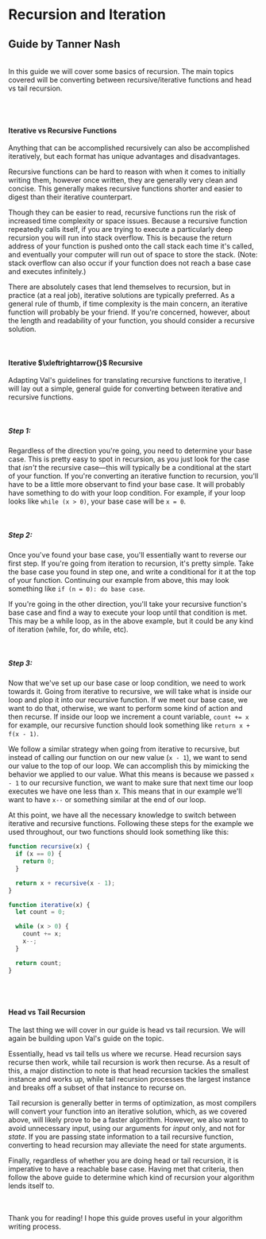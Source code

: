 # Recursion and Iteration
## Guide by Tanner Nash

<br>
In this guide we will cover some basics of recursion. The main topics covered will be converting between recursive/iterative functions and head vs tail recursion.

<br><br>
#### Iterative vs Recursive Functions
Anything that can be accomplished recursively can also be accomplished iteratively, but each format has unique advantages and disadvantages.

Recursive functions can be hard to reason with when it comes to initially writing them, however once written, they are generally very clean and concise. This generally makes recursive functions shorter and easier to digest than their iterative counterpart.

Though they can be easier to read, recursive functions run the risk of increased time complexity or space issues. Because a recursive function repeatedly calls itself, if you are trying to execute a particularly deep recursion you will run into stack overflow. This is because the return address of your function is pushed onto the call stack each time it's called, and eventually your computer will run out of space to store the stack. (Note: stack overflow can also occur if your function does not reach a base case and executes infinitely.)

There are absolutely cases that lend themselves to recursion, but in practice (at a real job), iterative solutions are typically preferred. As a general rule of thumb, if time complexity is the main concern, an iterative function will probably be your friend. If you're concerned, however, about the length and readability of your function, you should consider a recursive solution.

<br>

#### Iterative $\xleftrightarrow{}$ Recursive
Adapting Val's guidelines for translating recursive functions to iterative, I will lay out a simple, general guide for converting between iterative and recursive functions.

<br>

##### Step 1:
Regardless of the direction you're going, you need to determine your base case. This is pretty easy to spot in recursion, as you just look for the case that *isn't* the recursive case––this will typically be a conditional at the start of your function. If you're converting an iterative function to recursion, you'll have to be a little more observant to find your base case. It will probably have something to do with your loop condition. For example, if your loop looks like `while (x > 0)`, your base case will be `x = 0`.

<br>

##### Step 2:
Once you've found your base case, you'll essentially want to reverse our first step. If you're going from iteration to recursion, it's pretty simple. Take the base case you found in step one, and write a conditional for it at the top of your function. Continuing our example from above, this may look something like `if (n = 0): do base case`.

If you're going in the other direction, you'll take your recursive function's base case and find a way to execute your loop until that condition is met. This may be a while loop, as in the above example, but it could be any kind of iteration (while, for, do while, etc).

<br>

##### Step 3:
Now that we've set up our base case or loop condition, we need to work towards it. Going from iterative to recursive, we will take what is inside our loop and plop it into our recursive function. If we meet our base case, we want to do that, otherwise, we want to perform some kind of action and then recurse. If inside our loop we increment a count variable, `count += x` for example, our recursive function should look something like `return x + f(x - 1)`.

We follow a similar strategy when going from iterative to recursive, but instead of calling our function on our new value (`x - 1`), we want to send our value to the top of our loop. We can accomplish this by mimicking the behavior we applied to our value. What this means is because we passed `x - 1` to our recursive function, we want to make sure that next time our loop executes we have one less than x. This means that in our example we'll want to have `x--` or something similar at the end of our loop.


At this point, we have all the necessary knowledge to switch between iterative and recursive functions. Following these steps for the example we used throughout, our two functions should look something like this:

```javascript
function recursive(x) {
  if (x == 0) {
    return 0;
  }

  return x + recursive(x - 1);
}
```
```javascript
function iterative(x) {
  let count = 0;

  while (x > 0) {
    count += x;
    x--;
  }

  return count;
}
```

<br><br>

#### Head vs Tail Recursion
The last thing we will cover in our guide is head vs tail recursion. We will again be building upon Val's guide on the topic.

Essentially, head vs tail tells us where we recurse. Head recursion says recurse then work, while tail recursion is work then recurse. As a result of this, a major distinction to note is that head recursion tackles the smallest instance and works up, while tail recursion processes the largest instance and breaks off a subset of that instance to recurse on.

Tail recursion is generally better in terms of optimization, as most compilers will convert your function into an iterative solution, which, as we covered above, will likely prove to be a faster algorithm. However, we also want to avoid unnecessary input, using our arguments for *input* only, and not for *state*. If you are passing state information to a tail recursive function, converting to head recursion may alleviate the need for state arguments.

Finally, regardless of whether you are doing head or tail recursion, it is imperative to have a reachable base case. Having met that criteria, then follow the above guide to determine which kind of recursion your algorithm lends itself to.

<br><br>
Thank you for reading! I hope this guide proves useful in your algorithm writing process.
